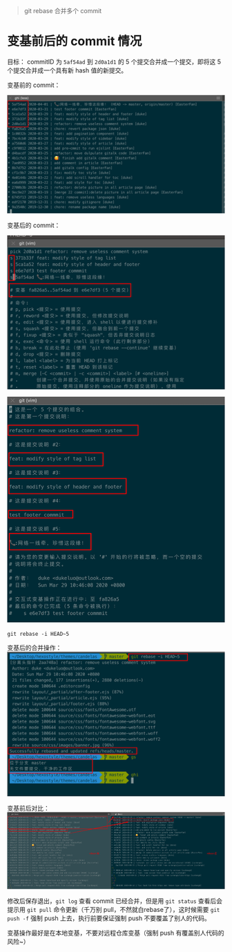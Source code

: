 > git rebase 合并多个 commit

# 变基前后的 commit 情况
目标： commitID 为 `5af54ad` 到 `2d0a1d1` 的 5 个提交合并成一个提交，即将这 5 个提交合并成一个具有新 hash 值的新提交。

变基前的 commit：  

![](https://raw.githubusercontent.com/easterfan/picgo/master/blingbling/2020/20200413220232.png)


变基后的 commit：  

![](https://raw.githubusercontent.com/easterfan/picgo/master/blingbling/2020/20200413220936.png)

![](https://raw.githubusercontent.com/easterfan/picgo/master/blingbling/2020/20200413221257.png)

`git rebase -i HEAD~5`

变基后的合并操作：  
![](https://raw.githubusercontent.com/easterfan/picgo/master/blingbling/2020/20200413222122.png)  

变基前后对比：
![](https://raw.githubusercontent.com/easterfan/picgo/master/blingbling/2020/20200413222506.png)

修改后保存退出，`git log` 查看 commit 已经合并，但是用 `git status` 查看后会提示用 `git pull` 命令更新（千万别 pull，不然就白rebase了），这时候需要 `git push -f` 强制 push 上去，执行前要保证强制 push 不要覆盖了别人的代码。  

变基操作最好是在本地变基，不要对远程仓库变基（强制 push 有覆盖别人代码的风险~）
